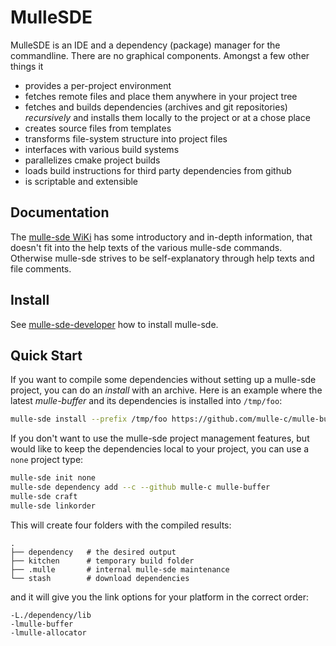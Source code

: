 # MulleSDE

MulleSDE is an IDE and a dependency (package) manager for the commandline. There are no graphical components.
Amongst a few other things it

* provides a per-project environment
* fetches remote files and place them anywhere in your project tree
* fetches and builds dependencies (archives and git repositories) *recursively* and installs them locally to the project or at a chose place
* creates source files from templates
* transforms file-system structure into project files
* interfaces with various build systems
* parallelizes cmake project builds
* loads build instructions for third party dependencies from github
* is scriptable and extensible

## Documentation

The [mulle-sde WiKi](//github.com/mulle-sde/mulle-sde/wiki) has some introductory and
in-depth information, that doesn't fit into the help texts of the various mulle-sde commands. 
Otherwise mulle-sde strives to be self-explanatory through help texts and file comments.


## Install

See [mulle-sde-developer](//github.com/mulle-sde/mulle-sde-developer) how
to install mulle-sde.


## Quick Start

If you want to compile some dependencies without setting up a mulle-sde project,
you can do an *install* with an archive. Here is an example where the latest *mulle-buffer*
and its dependencies is installed into `/tmp/foo`:

``` bash
mulle-sde install --prefix /tmp/foo https://github.com/mulle-c/mulle-buffer/archive/latest.tar.gz
```

If you don't want to use the mulle-sde project management features, but would like to
keep the dependencies local to your project, you can use a `none` project type:

``` bash
mulle-sde init none
mulle-sde dependency add --c --github mulle-c mulle-buffer
mulle-sde craft
mulle-sde linkorder
```

This will create four folders with the compiled results:

```
.
├── dependency   # the desired output
├── kitchen      # temporary build folder
├── .mulle       # internal mulle-sde maintenance
└── stash        # download dependencies
```

and it will give you the link options for your platform in the correct order:

```
-L./dependency/lib
-lmulle-buffer
-lmulle-allocator
```
